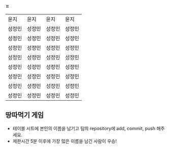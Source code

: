 <table>
  <tbody>
    <tr>
      <td>윤지</td>
      <td>윤지</td>
      <td>윤지</td>
      <td>윤지</td>
    </tr><tr>
      <td>성정민</td>
      <td>성정민</td>
      <td>성정민</td>
      <td>성정민</td>
    </tr>ㅍ<tr>
      <td>성정민</td>
      <td>성정민</td>
      <td>성정민</td>
      <td>성정민</td>
    </tr><tr>
      <td>성정민</td>
      <td>성정민</td>
      <td>성정민</td>
      <td>성정민</td>
    </tr><tr>
      <td>성정민</td>
      <td>성정민</td>
      <td>성정민</td>
      <td>성정민</td>
    </tr><tr>
      <td>성정민</td>
      <td>성정민</td>
      <td>성정민</td>
      <td>성정민</td>
    </tr><tr>
      <td>성정민</td>
      <td>성정민</td>
      <td>성정민</td>
      <td>성정민</td>
    </tr><tr>
      <td>성정민</td>
      <td>성정민</td>
      <td>성정민</td>
      <td>성정민</td>
    </tr><tr>
      <td>성정민</td>
      <td>성정민</td>
      <td>성정민</td>
      <td>성정민</td>
    </tr>
  </tbody>
</table>

## 땅따먹기 게임

- 테이블 시트에 본인의 이름을 남기고 팀의 repository에 add, commit, push 해주세요.
- 제한시간 5분 이후에 가장 많은 이름을 남긴 사람이 우승!
